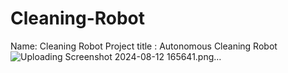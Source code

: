 # Cleaning-Robot
Name: Cleaning Robot
Project title : Autonomous Cleaning Robot
![Uploading Screenshot 2024-08-12 165641.png…]()

